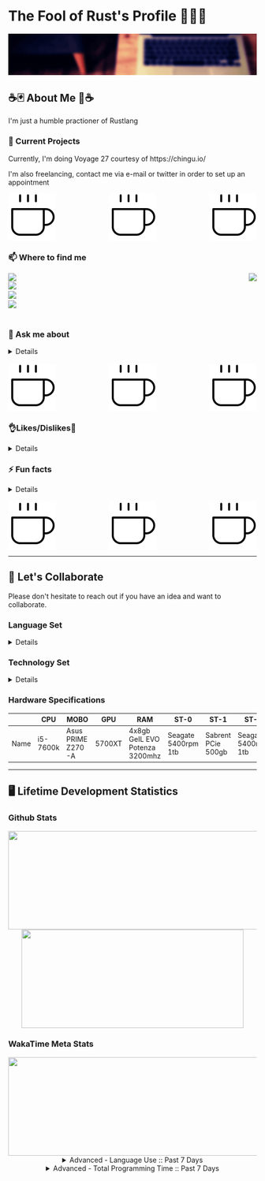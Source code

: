 <h1> The Fool of Rust's Profile 🙌🦀🙌 </h1>
<img src="./Banner.gif"/>
<!-- ============================ -->
<!-- About Section -->
<h2>☕🃏 About Me 🦀☕</h2>
	<!--Container Div -->
	<div>
		<!-- Top Div -->
		<div>
			<!-- ========== -->
			<!-- Description-->
			</div>
				<p> I'm just a humble practioner of Rustlang</p>
			</div>
			<div>	
				<!-- ============================ -->
				<!-- What I’m currently working on -->
				<h3>🔭 Current Projects </h3>
					<p> Currently, I'm doing Voyage 27 courtesy of https://chingu.io/ </p>
					<p> I'm also freelancing, contact me via e-mail or twitter in order to set up an appointment </p>
			</div>
			<!-- Image Splitter -->
			<div align="center">
				<img align="left" src="./coffee.svg" />
				<img align="center" src="./coffee.svg" />
				<img align="right" src="./coffee.svg" />
			</div>
		</div>
		<!-- Middle Div -->
		<div>
			<!-- ================== -->
			<!-- Contact Information-->
			<h3> 📫 Where to find me </h3>
					<div>
						<!-- Portals -->
						<div align="center">
							<!-- Main Website -->
							<img align="right" src="https://img.shields.io/website?down_message=Offline&label=Home%20Site&style=for-the-badge&up_message=Online&url=https%3A%2F%2Fwww.jonathantomdean.com&labelColor=260000&color=e0aa3e" />
							<!-- Discord -->
							<img align="left" src="https://img.shields.io/discord/674436644593598464?label=Discord&style=for-the-badge&labelColor=260000&color=e0aa3e" />
						</div>
						<br>
						<!-- Social Media -->
						<div>
							<!-- Twitter Followers -->
							<img src="https://img.shields.io/twitter/follow/JonTDean?label=Follow%20My%20Twitter&style=flat-square&labelColor=260000&color=e0aa3e" />
							<br>
							<!-- Github Followers -->
							<img src="https://img.shields.io/github/followers/JonTDean?label=Github%20Followers&style=flat-square&labelColor=260000&color=e0aa3e" />
							<br>
							<!-- LinkedIn -->
							<img src="https://img.shields.io/badge/LinkedIn-Follow%20Me-informational?style=flat-square&logo=linkedin&labelColor=260000&color=e0aa3e" />
						</div>
					</div>
			<br>
			<!-- ================== -->
			<!-- What to say to message me.-->
			<h3> 💬 Ask me about </h3>
			<details>
				<ul>
					<li> Music (80s, Synth, Vaporwave, Indie, Pop, Rock, literally anything)</li>
					<li> Subpar Life Advice </li>
					<li> Rust, and Lesser Programming languages </li>
				</ul>
			</details>
			<br>
			<!-- Image Splitter -->
			<div align="center">
				<img align="left" src="./coffee.svg" />
				<img align="center" src="./coffee.svg" />
				<img align="right" src="./coffee.svg" />
			</div>
		</div>
		<!-- Bottom Div -->
		<div>
			<!-- ================== -->
			<!-- Piros the 3rd likes/dislikes from .hack//gu vol 3. -->
			<h3>👌Likes/Dislikes🙅</h3>
			<details>
				<ul> 
					<h4> Likes </h4>
						<li> Monster Hunter (ps2 days) 🐉</li>
						<li> Rust 🦀</li>
						<li> Sleep 💤</li>
						<li> Cafe Bustelo ☕ </li>
						<li> LoFi 🧘</li>
					<h4> Dislikes </h4>
						<li> Cayenne Pepper </li>
						<li> Not finishing a project </li>
				</ul>
			</details>
			<!-- ================== -->
			<!-- The Actual About me -->
			<h3> ⚡ Fun facts </h3>
			<details>
				<ol>
					<li> I'm really good at 80s trivia. </li>
					<li> I love to cook. Region has no meaning when it comes to the pallette. </li>
					<li> I'm good at directions. </li>
				<ol>
			</details>
			<br>
			<!-- Image Splitter -->
			<div align="center">
				<img align="left" src="./coffee.svg" />
				<img align="center" src="./coffee.svg" />
				<img align="right" src="./coffee.svg" />
			</div>
		</div>
	</div>

<hr>
<!-- ============================ -->
<!-- Collaborative Efforts -->
<h2> 👯 Let's Collaborate </h2>
	<div>
		<p> Please don't hesitate to reach out if you have an idea and want to collaborate. </p>  
	</div>
	<div>
		<h3> Language Set</h3>
			<details>
					<ol>
						<li>
							<h4> Programming Languages </h4>
								<ul>
									<li>
										<h4> Main Languages <h4>
											<ul>
												<li> Rust </li>
												<li> JavaScript 2015+ </li>
												<li> C# </li>
											</ul>
									</li>
									<li>
										<h4> Sub Languages </h4>
											<ul>
												<li> TypeScript </li>
												<li> Python 2.x/3.x </li>
												<li> Ruby </li>
											</ul>
									</li>
								</ul>
						</li>
						<li>
							<h4> Querying Languages </h4>
								<ul>
									<li> R </li>
									<li> SQL </li>
								</ul>
						</li>
					</ol>			
			</details>
			<h3> Technology Set </h3>
			<details>
				<ol>
					<li>
						<h4> Web Development </h4>
							<ul>
								<li> Ruby On Rails </li>
								<li> React </li>
								<li> Express </li>
								<li> Diesel </li>
								<li> Actix </li>
								<li> Yew </li>
							</ul>
					</li>
					<li>
						<h4> Game Development </h4>
							<ul>
								<li> Phaser </li>
								<li> Unity </li>
								<li> Amethyst </li>
								<li> XNA </li>
								<li> M.U.G.E.N. </li>
							</ul>
					</li>
					<li>
						<h4> Database Development </h4>
							<ul>
								<li> MySQL</li>
								<li> MongoDB</li>
								<li> Postgresql</li>
							</ul>
					</li>
				</ol>
			</details> 
		<!-- My PC Specs -->
		<h3> Hardware Specifications </h3>
			<table class="tg">
				<thead>
				  <tr>
					<th class="tg-0lax"></th>
					<th class="tg-0lax">CPU</th>
					<th class="tg-0lax">MOBO<br></th>
					<th class="tg-0lax">GPU</th>
					<th class="tg-0lax">RAM<br></th>
					<th class="tg-0lax">ST-0</th>
					<th class="tg-0lax">ST-1</th>
					<th class="tg-0lax">ST-2</th>
				  </tr>
				</thead>
				<tbody>
				  <tr>
					<td class="tg-0lax">Name</td>
					<td class="tg-0lax">i5-7600k</td>
					<td class="tg-0lax">Asus PRIME Z270-A</td>
					<td class="tg-0lax">5700XT</td>
					<td class="tg-0lax">4x8gb GeIL EVO Potenza 3200mhz </td>
					<td class="tg-0lax">Seagate 5400rpm 1tb<br></td>
					<td class="tg-0lax">Sabrent PCie 500gb</td>
					<td class="tg-0lax">Seagate 5400rpm 1tb</td>
				  </tr>
				</tbody>
			</table>
	</div>
	<hr>
<!-- ============================ -->
<!-- Dev Stats -->
<h2> 🖥️ Lifetime Development Statistics </h2>
	<!-- ============================ -->
	<h3>Github Stats</h3>
	<div display="flex" align="center">
		<a href="https://github-readme-stats-nine-xi.vercel.app/api?username=JonTDean&count_private=true&show_icons=true&theme=vision-friendly-dark">
		  <img align="center" width="550" height="200" margin="0" padding="0" src="https://github-readme-stats-nine-xi.vercel.app/api?username=JonTDean&count_private=true&include_all_commits=true&show_icons=true&theme=maroongold" />
		</a>
		<a href="https://github-readme-stats-nine-xi.vercel.app/api/top-langs/?username=JonTDean&layout=compact&theme=vision-friendly-dark">
		  <img align="center" width="450" height="200" margin="0" padding="0" src="https://github-readme-stats-nine-xi.vercel.app/api/top-langs/?username=JonTDean&layout=compact&theme=maroongold" />
		</a>
	</div>
	<!-- ============================ -->
	<h3> WakaTime Meta Stats </h3>
	<div display="flex" align="center">
		<div display="flex" align="center">
			<a href="https://github-readme-stats-nine-xi.vercel.app/api?username=JonTDean&count_private=true&show_icons=true&theme=vision-friendly-dark">
			  	<img align="center" width="700" height="200" margin="0" padding="0" src="https://github-readme-stats-nine-xi.vercel.app/api/wakatime?username=JonTDean&theme=maroongold" />
			</a>
		</div>
		<details>
			<summary>
				Advanced - Language Use :: Past 7 Days
			</summary>
			<div align="center">
				<a href="https://wakatime.com"><img src="https://wakatime.com/share/@JonTDean/06af77bd-e25a-4e74-97c8-f8e6e8690e22.png" /></a>
			</div>
		</details>
		<details>
			<summary>
				Advanced - Total Programming Time :: Past 7 Days
			</summary>
			<div align="center">
				<a href="https://wakatime.com"><img src="https://wakatime.com/share/@JonTDean/14f1dc61-556d-4df0-9488-e6fa519fde70.png" /></a>
			</div>
		</details>
	</div>
<!-- ============================ -->
<!-- ============================ -->
<!-- ============================ -->

<!-- META DATA
COLOR SCHEME:
	maroongold: {
		title_color: "F7EF8A",
		icon_color: "F7EF8A",
		text_color: "E0AA3E",
		bg_color: "260000",
	},
-->

<!--
	- 🌱 I’m currently learning ...
	- 🤔 I’m looking for help with ...
-->
